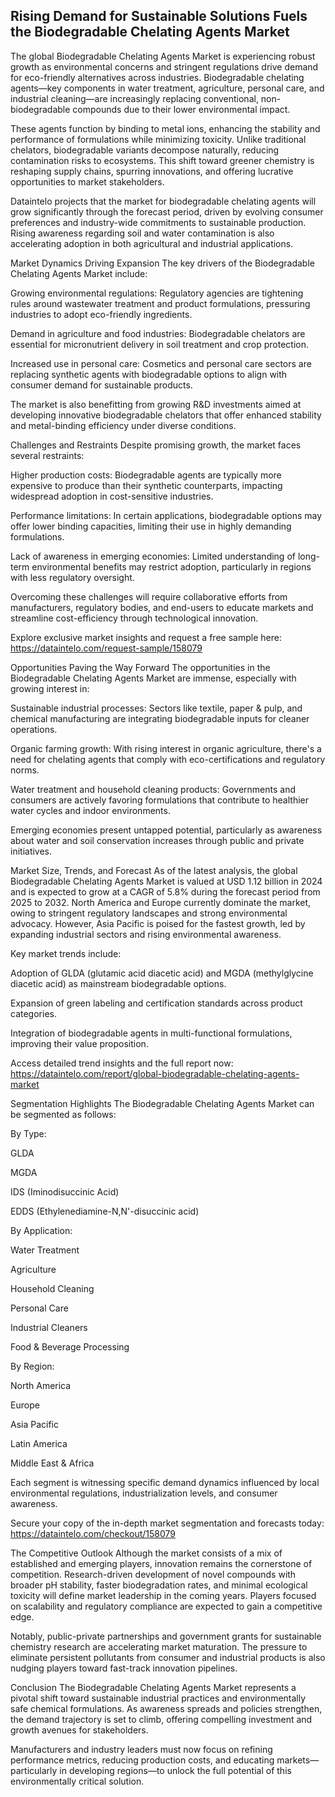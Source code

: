 ## Rising Demand for Sustainable Solutions Fuels the Biodegradable Chelating Agents Market

The global Biodegradable Chelating Agents Market is experiencing robust growth as environmental concerns and stringent regulations drive demand for eco-friendly alternatives across industries. Biodegradable chelating agents—key components in water treatment, agriculture, personal care, and industrial cleaning—are increasingly replacing conventional, non-biodegradable compounds due to their lower environmental impact.

These agents function by binding to metal ions, enhancing the stability and performance of formulations while minimizing toxicity. Unlike traditional chelators, biodegradable variants decompose naturally, reducing contamination risks to ecosystems. This shift toward greener chemistry is reshaping supply chains, spurring innovations, and offering lucrative opportunities to market stakeholders.

Dataintelo projects that the market for biodegradable chelating agents will grow significantly through the forecast period, driven by evolving consumer preferences and industry-wide commitments to sustainable production. Rising awareness regarding soil and water contamination is also accelerating adoption in both agricultural and industrial applications.

Market Dynamics Driving Expansion
The key drivers of the Biodegradable Chelating Agents Market include:

Growing environmental regulations: Regulatory agencies are tightening rules around wastewater treatment and product formulations, pressuring industries to adopt eco-friendly ingredients.

Demand in agriculture and food industries: Biodegradable chelators are essential for micronutrient delivery in soil treatment and crop protection.

Increased use in personal care: Cosmetics and personal care sectors are replacing synthetic agents with biodegradable options to align with consumer demand for sustainable products.

The market is also benefitting from growing R&D investments aimed at developing innovative biodegradable chelators that offer enhanced stability and metal-binding efficiency under diverse conditions.

Challenges and Restraints
Despite promising growth, the market faces several restraints:

Higher production costs: Biodegradable agents are typically more expensive to produce than their synthetic counterparts, impacting widespread adoption in cost-sensitive industries.

Performance limitations: In certain applications, biodegradable options may offer lower binding capacities, limiting their use in highly demanding formulations.

Lack of awareness in emerging economies: Limited understanding of long-term environmental benefits may restrict adoption, particularly in regions with less regulatory oversight.

Overcoming these challenges will require collaborative efforts from manufacturers, regulatory bodies, and end-users to educate markets and streamline cost-efficiency through technological innovation.

Explore exclusive market insights and request a free sample here:
https://dataintelo.com/request-sample/158079

Opportunities Paving the Way Forward
The opportunities in the Biodegradable Chelating Agents Market are immense, especially with growing interest in:

Sustainable industrial processes: Sectors like textile, paper & pulp, and chemical manufacturing are integrating biodegradable inputs for cleaner operations.

Organic farming growth: With rising interest in organic agriculture, there's a need for chelating agents that comply with eco-certifications and regulatory norms.

Water treatment and household cleaning products: Governments and consumers are actively favoring formulations that contribute to healthier water cycles and indoor environments.

Emerging economies present untapped potential, particularly as awareness about water and soil conservation increases through public and private initiatives.

Market Size, Trends, and Forecast
As of the latest analysis, the global Biodegradable Chelating Agents Market is valued at USD 1.12 billion in 2024 and is expected to grow at a CAGR of 5.8% during the forecast period from 2025 to 2032. North America and Europe currently dominate the market, owing to stringent regulatory landscapes and strong environmental advocacy. However, Asia Pacific is poised for the fastest growth, led by expanding industrial sectors and rising environmental awareness.

Key market trends include:

Adoption of GLDA (glutamic acid diacetic acid) and MGDA (methylglycine diacetic acid) as mainstream biodegradable options.

Expansion of green labeling and certification standards across product categories.

Integration of biodegradable agents in multi-functional formulations, improving their value proposition.

Access detailed trend insights and the full report now:
https://dataintelo.com/report/global-biodegradable-chelating-agents-market

Segmentation Highlights
The Biodegradable Chelating Agents Market can be segmented as follows:

By Type:

GLDA

MGDA

IDS (Iminodisuccinic Acid)

EDDS (Ethylenediamine-N,N'-disuccinic acid)

By Application:

Water Treatment

Agriculture

Household Cleaning

Personal Care

Industrial Cleaners

Food & Beverage Processing

By Region:

North America

Europe

Asia Pacific

Latin America

Middle East & Africa

Each segment is witnessing specific demand dynamics influenced by local environmental regulations, industrialization levels, and consumer awareness.

Secure your copy of the in-depth market segmentation and forecasts today:
https://dataintelo.com/checkout/158079

The Competitive Outlook
Although the market consists of a mix of established and emerging players, innovation remains the cornerstone of competition. Research-driven development of novel compounds with broader pH stability, faster biodegradation rates, and minimal ecological toxicity will define market leadership in the coming years. Players focused on scalability and regulatory compliance are expected to gain a competitive edge.

Notably, public-private partnerships and government grants for sustainable chemistry research are accelerating market maturation. The pressure to eliminate persistent pollutants from consumer and industrial products is also nudging players toward fast-track innovation pipelines.

Conclusion
The Biodegradable Chelating Agents Market represents a pivotal shift toward sustainable industrial practices and environmentally safe chemical formulations. As awareness spreads and policies strengthen, the demand trajectory is set to climb, offering compelling investment and growth avenues for stakeholders.

Manufacturers and industry leaders must now focus on refining performance metrics, reducing production costs, and educating markets—particularly in developing regions—to unlock the full potential of this environmentally critical solution.



